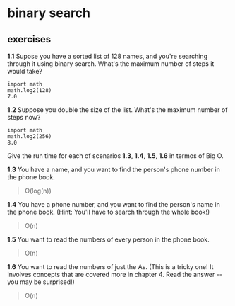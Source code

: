 # binary search

## exercises

**1.1** Supose you have a sorted list of 128 names, and you're searching
through it using binary search. What's the maximum number of steps it would
take?
```
import math
math.log2(128)
7.0
```

**1.2** Suppose you double the size of the list. What's the maximum number of
steps now?
```
import math
math.log2(256)
8.0
```

Give the run time for each of scenarios **1.3**, **1.4**, **1.5**, **1.6** in
termos of Big O.

**1.3** You have a name, and you want to find the person's phone number in the
phone book.

> O(log(n))

**1.4** You have a phone number, and you want to find the person's name in the
phone book. (Hint: You'll have to search through the whole book!)

> O(n)

**1.5** You want to read the numbers of every person in the phone book.

> O(n)

**1.6** You want to read the numbers of just the As. (This is a tricky one! It
involves concepts that are covered more in chapter 4. Read the answer -- you
may be surprised!)

> O(n)
